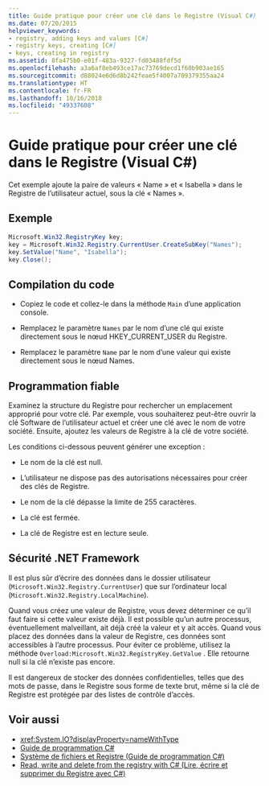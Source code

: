 ```yaml
---
title: Guide pratique pour créer une clé dans le Registre (Visual C#)
ms.date: 07/20/2015
helpviewer_keywords:
- registry, adding keys and values [C#]
- registry keys, creating [C#]
- keys, creating in registry
ms.assetid: 8fa475b0-e01f-483a-9327-fd03488fdf5d
ms.openlocfilehash: a3a6af8eb493ce17ac73769decd1f60b903ae165
ms.sourcegitcommit: d88024e6d6d8b242feae5f4007a709379355aa24
ms.translationtype: HT
ms.contentlocale: fr-FR
ms.lasthandoff: 10/16/2018
ms.locfileid: "49337608"
---
```

# <a name="how-to-create-a-key-in-the-registry-visual-c"></a>Guide pratique pour créer une clé dans le Registre (Visual C#)
Cet exemple ajoute la paire de valeurs « Name » et « Isabella » dans le Registre de l’utilisateur actuel, sous la clé « Names ».  
  
## <a name="example"></a>Exemple  
  
```csharp  
Microsoft.Win32.RegistryKey key;  
key = Microsoft.Win32.Registry.CurrentUser.CreateSubKey("Names");  
key.SetValue("Name", "Isabella");  
key.Close();  
```  
  
## <a name="compiling-the-code"></a>Compilation du code  
  
-   Copiez le code et collez-le dans la méthode `Main` d’une application console.  
  
-   Remplacez le paramètre `Names` par le nom d’une clé qui existe directement sous le nœud HKEY_CURRENT_USER du Registre.  
  
-   Remplacez le paramètre `Name` par le nom d’une valeur qui existe directement sous le nœud Names.  
  
## <a name="robust-programming"></a>Programmation fiable  
 Examinez la structure du Registre pour rechercher un emplacement approprié pour votre clé. Par exemple, vous souhaiterez peut-être ouvrir la clé Software de l’utilisateur actuel et créer une clé avec le nom de votre société. Ensuite, ajoutez les valeurs de Registre à la clé de votre société.  
  
 Les conditions ci-dessous peuvent générer une exception :  
  
-   Le nom de la clé est null.  
  
-   L’utilisateur ne dispose pas des autorisations nécessaires pour créer des clés de Registre.  
  
-   Le nom de la clé dépasse la limite de 255 caractères.  
  
-   La clé est fermée.  
  
-   La clé de Registre est en lecture seule.  
  
## <a name="net-framework-security"></a>Sécurité .NET Framework  
 Il est plus sûr d’écrire des données dans le dossier utilisateur (`Microsoft.Win32.Registry.CurrentUser`) que sur l’ordinateur local (`Microsoft.Win32.Registry.LocalMachine`).  
  
 Quand vous créez une valeur de Registre, vous devez déterminer ce qu’il faut faire si cette valeur existe déjà. Il est possible qu’un autre processus, éventuellement malveillant, ait déjà créé la valeur et y ait accès. Quand vous placez des données dans la valeur de Registre, ces données sont accessibles à l’autre processus. Pour éviter ce problème, utilisez la méthode `Overload:Microsoft.Win32.RegistryKey.GetValue` . Elle retourne null si la clé n’existe pas encore.  
  
 Il est dangereux de stocker des données confidentielles, telles que des mots de passe, dans le Registre sous forme de texte brut, même si la clé de Registre est protégée par des listes de contrôle d’accès.  
  
## <a name="see-also"></a>Voir aussi

- <xref:System.IO?displayProperty=nameWithType>  
- [Guide de programmation C#](../../../csharp/programming-guide/index.md)  
- [Système de fichiers et Registre (Guide de programmation C#)](../../../csharp/programming-guide/file-system/index.md)  
- [Read, write and delete from the registry with C# (Lire, écrire et supprimer du Registre avec C#)](https://www.codeproject.com/Articles/3389/Read-write-and-delete-from-registry-with-C)
